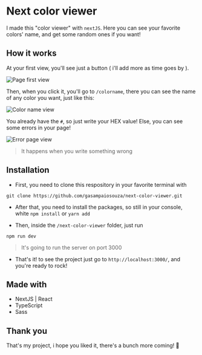 # Next color viewer

I made this "color viewer" with `nextJS`. Here you can see your favorite colors' name, and get some random ones if you want!

## How it works

At your first view, you'll see just a button ( i'll add more as time goes by ).

![Page first view](https://imgur.com/Xzgrddj.png)

Then, when you click it, you'll go to `/colorname`, there you can see the name of any color you want, just like this:

![Color name view](https://imgur.com/AV2kmr0.png)

You already have the `#`, so just write your HEX value! Else, you can see some errors in your page!

![Error page view](https://imgur.com/EYpLPdE.png)

> It happens when you write something wrong

## Installation

- First, you need to clone this respository in your favorite terminal with

```console
git clone https://github.com/gasampaiosouza/next-color-viewer.git
```

- After that, you need to install the packages, so still in your console, white `npm install` or `yarn add`

- Then, inside the `/next-color-viewer` folder, just run

```console
npm run dev
```

> It's going to run the server on port 3000

- That's it! to see the project just go to `http://localhost:3000/`, and you're ready to rock!

## Made with

- NextJS | React
- TypeScript
- Sass

## Thank you

That's my project, i hope you liked it, there's a bunch more coming! 💜
